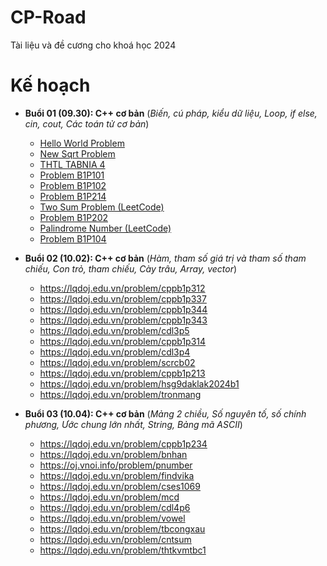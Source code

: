 # CP-Road

Tài liệu và đề cương cho khoá học 2024

# Kế hoạch

- **Buổi 01 (09.30): C++ cơ bản** (*Biến, cú pháp, kiểu dữ liệu, Loop, if else, cin, cout, Các toán tử cơ bản*)
  - [Hello World Problem](https://lqdoj.edu.vn/problem/helloworld)
  - [New Sqrt Problem](https://lqdoj.edu.vn/problem/newsqrt)
  - [THTL TABNIA 4](https://lqdoj.edu.vn/problem/23thtltabnia4)
  - [Problem B1P101](https://lqdoj.edu.vn/problem/cppb1p101)
  - [Problem B1P102](https://lqdoj.edu.vn/problem/cppb1p102)
  - [Problem B1P214](https://lqdoj.edu.vn/problem/cppb1p214)
  - [Two Sum Problem (LeetCode)](https://leetcode.com/problems/two-sum/description/)
  - [Problem B1P202](https://lqdoj.edu.vn/problem/cppb1p202)
  - [Palindrome Number (LeetCode)](https://leetcode.com/problems/palindrome-number/description/)
  - [Problem B1P104](https://lqdoj.edu.vn/problem/cppb1p104)

- **Buổi 02 (10.02): C++ cơ bản** (*Hàm, tham số giá trị và tham số tham chiếu, Con trỏ, tham chiếu, Cày trâu, Array, vector*)
  - https://lqdoj.edu.vn/problem/cppb1p312
  - https://lqdoj.edu.vn/problem/cppb1p337
  - https://lqdoj.edu.vn/problem/cppb1p344
  - https://lqdoj.edu.vn/problem/cppb1p343
  - https://lqdoj.edu.vn/problem/cdl3p5
  - https://lqdoj.edu.vn/problem/cppb1p314
  - https://lqdoj.edu.vn/problem/cdl3p4
  - https://lqdoj.edu.vn/problem/scrcb02
  - https://lqdoj.edu.vn/problem/cppb1p213
  - https://lqdoj.edu.vn/problem/hsg9daklak2024b1
  - https://lqdoj.edu.vn/problem/tronmang
- **Buổi 03 (10.04): C++ cơ bản** (*Mảng 2 chiều, Số nguyên tố, số chính phương, Ước chung lớn nhất, String, Bảng mã ASCII*)
  - https://lqdoj.edu.vn/problem/cppb1p234
  - https://lqdoj.edu.vn/problem/bnhan
  - https://oj.vnoi.info/problem/pnumber
  - https://lqdoj.edu.vn/problem/findvika
  - https://lqdoj.edu.vn/problem/cses1069
  - https://lqdoj.edu.vn/problem/mcd
  - https://lqdoj.edu.vn/problem/cdl4p6
  - https://lqdoj.edu.vn/problem/vowel
  - https://lqdoj.edu.vn/problem/tbcongxau
  - https://lqdoj.edu.vn/problem/cntsum
  - https://lqdoj.edu.vn/problem/thtkvmtbc1
